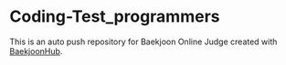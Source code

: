 # Coding-Test_programmers
This is an auto push repository for Baekjoon Online Judge created with [BaekjoonHub](https://github.com/BaekjoonHub/BaekjoonHub).
